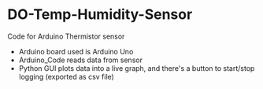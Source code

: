 # DO-Temp-Humidity-Sensor
Code for Arduino Thermistor sensor

- Arduino board used is Arduino Uno
- Arduino_Code reads data from sensor
- Python GUI plots data into a live graph, and there's a button to start/stop logging (exported as csv file)
